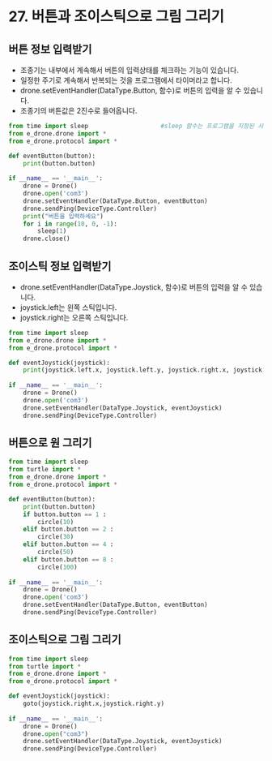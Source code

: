 # 27. 버튼과 조이스틱으로 그림 그리기
## 버튼 정보 입력받기
* 조종기는 내부에서 계속해서 버튼의 입력상태를 체크하는 기능이 있습니다.
* 일정한 주기로 계속해서 반복되는 것을 프로그램에서 타이머라고 합니다.
* drone.setEventHandler(DataType.Button, 함수)로 버튼의 입력을 알 수 있습니다.
* 조종기의 버튼값은 2진수로 들어옵니다.

```python
from time import sleep                    #sleep 함수는 프로그램을 지정된 시간만큼 일시 정지시키는 함수
from e_drone.drone import *
from e_drone.protocol import *

def eventButton(button):
    print(button.button)
    
if __name__ == '__main__':
    drone = Drone()
    drone.open('com3')
    drone.setEventHandler(DataType.Button, eventButton)
    drone.sendPing(DeviceType.Controller)
    print("버튼을 입력하세요")
    for i in range(10, 0, -1):
        sleep(1)
    drone.close()
```

## 조이스틱 정보 입력받기
* drone.setEventHandler(DataType.Joystick, 함수)로 버튼의 입력을 알 수 있습니다.
* joystick.left는 왼쪽 스틱입니다.
* joystick.right는 오른쪽 스틱입니다.

```python
from time import sleep
from e_drone.drone import *
from e_drone.protocol import *

def eventJoystick(joystick):
    print(joystick.left.x, joystick.left.y, joystick.right.x, joystick.right.y)
    
if __name__ == '__main__':
    drone = Drone()
    drone.open('com3')
    drone.setEventHandler(DataType.Joystick, eventJoystick)
    drone.sendPing(DeviceType.Controller)   
```

## 버튼으로 원 그리기
```python
from time import sleep
from turtle import *
from e_drone.drone import *
from e_drone.protocol import *

def eventButton(button):
    print(button.button)
    if button.button == 1 :
        circle(10)
    elif button.button == 2 :
        circle(30)
    elif button.button == 4 :
        circle(50)
    elif button.button == 8 :
        circle(100)
        
if __name__ == '__main__':
    drone = Drone()
    drone.open('com3')
    drone.setEventHandler(DataType.Button, eventButton)
    drone.sendPing(DeviceType.Controller)    
```

## 조이스틱으로 그림 그리기
```python
from time import sleep
from turtle import *
from e_drone.drone import *
from e_drone.protocol import *

def eventJoystick(joystick):
    goto(joystick.right.x,joystick.right.y)
    
if __name__ == '__main__':
    drone = Drone()
    drone.open("com3")
    drone.setEventHandler(DataType.Joystick, eventJoystick)
    drone.sendPing(DeviceType.Controller)
```
